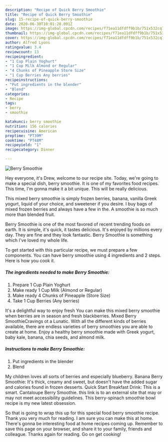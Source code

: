 ```yaml
---
description: "Recipe of Quick Berry Smoothie"
title: "Recipe of Quick Berry Smoothie"
slug: 15-recipe-of-quick-berry-smoothie
date: 2020-06-30T10:01:28.091Z
image: https://img-global.cpcdn.com/recipes/f71ea11dfdff9b1b/751x532cq70/berry-smoothie-recipe-main-photo.jpg
thumbnail: https://img-global.cpcdn.com/recipes/f71ea11dfdff9b1b/751x532cq70/berry-smoothie-recipe-main-photo.jpg
cover: https://img-global.cpcdn.com/recipes/f71ea11dfdff9b1b/751x532cq70/berry-smoothie-recipe-main-photo.jpg
author: Alfred Lyons
ratingvalue: 3.4
reviewcount: 13
recipeingredient:
- "1 Cup Plain Yoghurt"
- "1 Cup Milk Almond or Regular"
- "4 Chunks of Pineapple Store Size"
- "1 Cup Berries Any berries"
recipeinstructions:
- "Put ingredients in the blender"
- "Blend"
categories:
- Recipe
tags:
- berry
- smoothie

katakunci: berry smoothie 
nutrition: 156 calories
recipecuisine: American
preptime: "PT39M"
cooktime: "PT48M"
recipeyield: "1"
recipecategory: Dinner

---
```



![Berry Smoothie](https://img-global.cpcdn.com/recipes/f71ea11dfdff9b1b/751x532cq70/berry-smoothie-recipe-main-photo.jpg)

Hey everyone, it's Drew, welcome to our recipe site. Today, we're going to make a special dish, berry smoothie. It is one of my favorites food recipes. This time, I'm gonna make it a bit unique. This will be really delicious.

This mixed berry smoothie is simply frozen berries, banana, vanilla Greek yogurt, liquid of your choice, and sweetener if you desire. I buy bags of mixed frozen berries and always have a few in the. A smoothie is so much more than blended fruit.

Berry Smoothie is one of the most favored of recent trending foods on earth. It is simple, it's quick, it tastes delicious. It's enjoyed by millions every day. They are fine and they look fantastic. Berry Smoothie is something which I've loved my whole life.


To get started with this particular recipe, we must prepare a few components. You can have berry smoothie using 4 ingredients and 2 steps. Here is how you cook it.

##### The ingredients needed to make Berry Smoothie:

1. Prepare 1 Cup Plain Yoghurt
1. Make ready 1 Cup Milk (Almond or Regular)
1. Make ready 4 Chunks of Pineapple (Store Size)
1. Take 1 Cup Berries (Any berries)


It&#39;s a delightful way to enjoy fresh You can make this mixed berry smoothie when berries are in season and fresh blackberries. Mixed Berry SmoothieCravings ot a Lunatic. With all the different kinds of berries available, there are endless varieties of berry smoothies you are able to create at home. Enjoy a healthy berry smoothie made with Greek yogurt, baby kale, banana, chia seeds, and almond milk. 

##### Instructions to make Berry Smoothie:

1. Put ingredients in the blender
1. Blend


My children loves all sorts of berries and especially blueberry. Banana Berry Smoothie: It&#39;s thick, creamy and sweet, but doesn&#39;t have the added sugar and calories found in frozen desserts. Quick Start Breakfast Drink: This is a smart. Cantaloupe Berry Smoothie. this link is to an external site that may or may not meet accessibility guidelines. This berry-spinach smoothie bowl recipe is my new latest obsession. 

So that is going to wrap this up for this special food berry smoothie recipe. Thank you very much for reading. I am sure you can make this at home. There's gonna be interesting food at home recipes coming up. Remember to save this page on your browser, and share it to your family, friends and colleague. Thanks again for reading. Go on get cooking!
